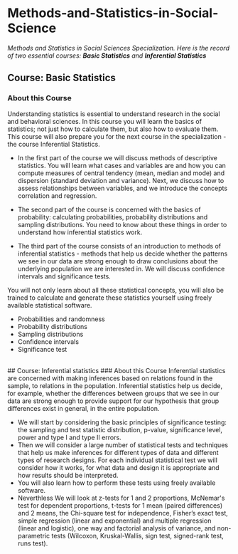 # Methods-and-Statistics-in-Social-Science
*Methods and Statistics in Social Sciences Specialization. Here is the record of two essential courses: **Basic Statistics** and **Inferential Statistics***
<br>
## Course: Basic Statistics
### About this Course
Understanding statistics is essential to understand research in the social and behavioral sciences. In this course you will learn the basics of statistics; not just how to calculate them, but also how to evaluate them. This course will also prepare you for the next course in the specialization - the course Inferential Statistics. 

- In the first part of the course we will discuss methods of descriptive statistics. You will learn what cases and variables are and how you can compute measures of central tendency (mean, median and mode) and dispersion (standard deviation and variance). Next, we discuss how to assess relationships between variables, and we introduce the concepts correlation and regression. 

- The second part of the course is concerned with the basics of probability: calculating probabilities, probability distributions and sampling distributions. You need to know about these things in order to understand how inferential statistics work. 

- The third part of the course consists of an introduction to methods of inferential statistics - methods that help us decide whether the patterns we see in our data are strong enough to draw conclusions about the underlying population we are interested in. We will discuss confidence intervals and significance tests.

You will not only learn about all these statistical concepts, you will also be trained to calculate and generate these statistics yourself using freely available statistical software.

 - Probabilities and randomness
 - Probability distributions
 - Sampling distributions
 - Confidence intervals
 - Significance test
 
<br>
## Course: Inferential statistics
### About this Course 
Inferential statistics are concerned with making inferences based on relations found in the sample, to relations in the population. Inferential statistics help us decide, for example, whether the differences between groups that we see in our data are strong enough to provide support for our hypothesis that group differences exist in general, in the entire population.

- We will start by considering the basic principles of significance testing: the sampling and test statistic distribution, p-value, significance level, power and type I and type II errors. 
- Then we will consider a large number of statistical tests and techniques that help us make inferences for different types of data and different types of research designs. For each individual statistical test we will consider how it works, for what data and design it is appropriate and how results should be interpreted. 
- You will also learn how to perform these tests using freely available software. 
- Neverthless We will look at z-tests for 1 and 2 proportions,  McNemar's test for dependent proportions, t-tests for 1 mean (paired differences) and 2 means, the Chi-square test for independence, Fisher’s exact test, simple regression (linear and exponential) and multiple regression (linear and logistic), one way and factorial analysis of variance, and non-parametric tests (Wilcoxon, Kruskal-Wallis, sign test,  signed-rank test, runs test).
